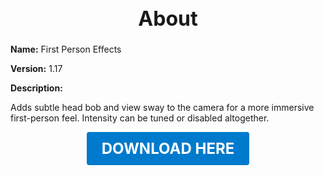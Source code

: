 <h1 style="text-align:center; font-size:2rem; font-weight:bold;">About</h1>

**Name:**
First Person Effects

**Version:**
1.17

**Description:**

Adds subtle head bob and view sway to the camera for a more immersive first-person feel. Intensity can be tuned or disabled altogether.




<p align="center"><a href="https://github.com/LiliaFramework/Modules/raw/refs/heads/gh-pages/firstpersoneffects.zip" style="display:inline-block;padding:12px 24px;font-size:1.5rem;font-weight:bold;text-decoration:none;color:#fff;background-color:var(--md-primary-fg-color,#007acc);border-radius:4px;">DOWNLOAD HERE</a></p>